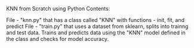 KNN from Scratch using Python Contents:

File - "knn.py" that has a class called "KNN" with functions - init, fit, and predict
File - "train.py" that uses a dataset from sklearn, splits into trainng and test data. Trains and predicts data using the "KNN" model defined in the class and checks for model accuracy.
